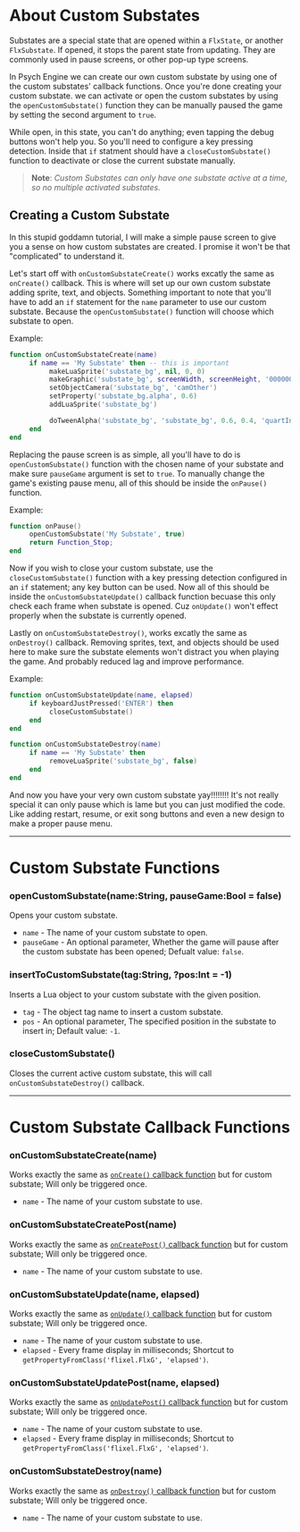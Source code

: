 # About Custom Substates
Substates are a special state that are opened within a `FlxState`, or another `FlxSubstate`. If opened, it stops the parent state from updating. They are commonly used in pause screens, or other pop-up type screens.

In Psych Engine we can create our own custom substate by using one of the custom substates' callback functions. Once you're done creating your custom substate. we can activate or open the custom substates by using the `openCustomSubstate()` function they can be manually paused the game by setting the second argument to `true`. 

While open, in this state, you can't do anything; even tapping the debug buttons won't help you. So you'll need to configure a key pressing detection. Inside that `if` statment should have a `closeCustomSubstate()` function to deactivate or close the current substate manually.

> **Note**: _Custom Substates can only have one substate active at a time, so no multiple activated substates._

## Creating a Custom Substate
In this stupid goddamn tutorial, I will make a simple pause screen to give you a sense on how custom substates are created. I promise it won't be that "complicated" to understand it.

Let's start off with `onCustomSubstateCreate()` works excatly the same as `onCreate()` callback. This is where will set up our own custom substate adding sprite, text, and objects. Something important to note that you'll have to add an `if` statement for the `name` parameter to use our custom substate. Because the `openCustomSubstate()` function will choose which substate to open.

Example:
```lua
function onCustomSubstateCreate(name)
     if name == 'My Substate' then -- this is important
          makeLuaSprite('substate_bg', nil, 0, 0)
          makeGraphic('substate_bg', screenWidth, screenHeight, '000000')
          setObjectCamera('substate_bg', 'camOther')
          setProperty('substate_bg.alpha', 0.6)
          addLuaSprite('substate_bg')

          doTweenAlpha('substate_bg', 'substate_bg', 0.6, 0.4, 'quartInOut')
     end
end
```

Replacing the pause screen is as simple, all you'll have to do is `openCustomSubstate()` function with the chosen name of your substate and make sure `pauseGame` argument is set to `true`. To manually change the game's existing pause menu, all of this should be inside the `onPause()` function.

Example:
```lua
function onPause()
     openCustomSubstate('My Substate', true)
     return Function_Stop;
end
```

Now if you wish to close your custom substate, use the `closeCustomSubstate()` function with a key pressing detection configured in an `if` statement; any key button can be used. Now all of this should be inside the `onCustomSubstateUpdate()` callback function becuase this only check each frame when substate is opened. Cuz `onUpdate()` won't effect properly when the substate is currently opened.

Lastly on `onCustomSubstateDestroy()`, works excatly the same as `onDestroy()` callback. Removing sprites, text, and objects should be used here to make sure the substate elements won't distract you when playing the game. And probably reduced lag and improve performance.

Example:
```lua
function onCustomSubstateUpdate(name, elapsed)
     if keyboardJustPressed('ENTER') then
          closeCustomSubstate()
     end
end

function onCustomSubstateDestroy(name)
     if name == 'My Substate' then
          removeLuaSprite('substate_bg', false)
     end
end
```

And now you have your very own custom substate yay!!!!!!!! It's not really special it can only pause which is lame but you can just modified the code. Like adding restart, resume, or exit song buttons and even a new design to make a proper pause menu.

<!-- 
Here will make a simple pause screen, let's start off with `onCustomSubstateCreate()` works excatly the same as `onCreate()` callback. This is where will set up our own custom substate. Before we do that you'll have to add an `if` statement for the `name` parameter to use our custom substate. This is a requirement for all custom substates' callback functions, if you want to manipulate you custom substate.

If you want to replace the existing pause menu to make your own customize pause menu. Add `openCustomSubstate()` function with the given name of your substate; add `true` to that function to manually pause the game. Inside the `onPause()` callback function.

Example:
```lua
function onPause()
     openCustomSubstate('My Substate', true)
     return Function_Stop;
end
```

Now if you want to close your custom substate, configure a key pressing detection with any key button to check. The `closeCustomSubstate()` function should be included inside the statement, it doesn't require the name of your substate because it can only open one substate at a time. This must be all inside the `onCustomSubstateUpdate()` callback function to check each frame while inside the substate.

Example:
```lua
function onCustomSubstateUpdate(name, elapsed)
     if keyboardJustPressed('ENTER') then
          closeCustomSubstate()
     end
end
```

Lastly on `onCustomSubstateDestroy()`, works excatly the same as `onDestroy()` callback. Removing sprites, text, and objects should be used here to make sure the substate elements won't distract you when playing the game. And probably reduced lag and improve performance.

Example:
```lua
function onCustomSubstateDestroy(name)
     if name == 'My Substate' then
          removeLuaSprite('substate_bg', false)
     end
end
``` -->

***

# Custom Substate Functions
### openCustomSubstate(name:String, pauseGame:Bool = false)
Opens your custom substate.

- `name` - The name of your custom substate to open.
- `pauseGame` - An optional parameter, Whether the game will pause after the custom substate has been opened; Defualt value: `false`.

### insertToCustomSubstate(tag:String, ?pos:Int = -1)
Inserts a Lua object to your custom substate with the given position.

- `tag` - The object tag name to insert a custom substate.
- `pos` - An optional parameter, The specified position in the substate to insert in; Default value: `-1`.

### closeCustomSubstate()
Closes the current active custom substate, this will call `onCustomSubstateDestroy()` callback.

***

# Custom Substate Callback Functions
### onCustomSubstateCreate(name)
Works exactly the same as <ins>`onCreate()` callback function</ins> but for custom substate; Will only be triggered once.

- `name` - The name of your custom substate to use.

### onCustomSubstateCreatePost(name)
Works exactly the same as <ins>`onCreatePost()` callback function</ins> but for custom substate; Will only be triggered once.

- `name` - The name of your custom substate to use.

### onCustomSubstateUpdate(name, elapsed)
Works exactly the same as <ins>`onUpdate()` callback function</ins> but for custom substate; Will only be triggered once.

- `name` - The name of your custom substate to use.
- `elapsed` - Every frame display in milliseconds; Shortcut to `getPropertyFromClass('flixel.FlxG', 'elapsed')`.

### onCustomSubstateUpdatePost(name, elapsed)
Works exactly the same as <ins>`onUpdatePost()` callback function</ins> but for custom substate; Will only be triggered once.

- `name` - The name of your custom substate to use.
- `elapsed` - Every frame display in milliseconds; Shortcut to `getPropertyFromClass('flixel.FlxG', 'elapsed')`.

### onCustomSubstateDestroy(name)
Works exactly the same as <ins>`onDestroy()` callback function</ins> but for custom substate; Will only be triggered once.

- `name` - The name of your custom substate to use.